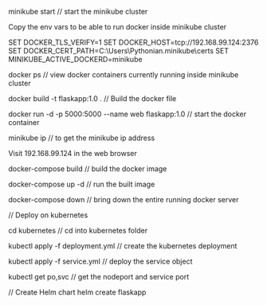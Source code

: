 minikube start // start the minikube cluster

Copy the env vars to be able to run docker inside minikube cluster

SET DOCKER_TLS_VERIFY=1
SET DOCKER_HOST=tcp://192.168.99.124:2376
SET DOCKER_CERT_PATH=C:\Users\Pythonian\.minikube\certs
SET MINIKUBE_ACTIVE_DOCKERD=minikube

docker ps // view docker containers  currently running inside minikube cluster

docker build -t flaskapp:1.0 . // Build the docker file

docker run -d -p 5000:5000 --name web flaskapp:1.0 // start the docker container 

minikube ip // to get the minikube ip address

Visit 192.168.99.124 in the web browser

docker-compose build // build the docker image

docker-compose up -d // run the built image

docker-compose down // bring down the entire running docker server 

// Deploy on kubernetes

cd kubernetes // cd into kubernetes folder

kubectl apply -f deployment.yml // create the kubernetes deployment

kubectl apply -f service.yml // deploy the service object

kubectl get po,svc // get the nodeport and service port

// Create Helm chart
helm create flaskapp

